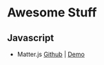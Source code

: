 # Awesome Stuff
## Javascript
- Matter.js
[Github](https://github.com/liabru/matter-js) | [Demo](http://brm.io/matter-js/)
